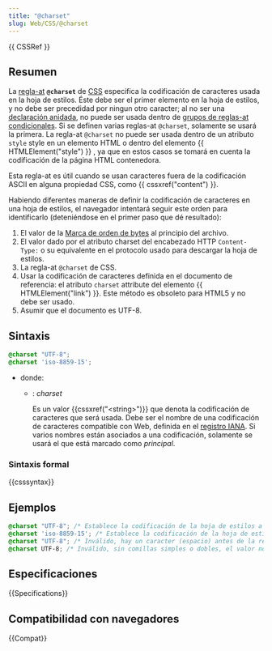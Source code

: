 ```yaml
---
title: "@charset"
slug: Web/CSS/@charset
---
```


{{ CSSRef }}

## Resumen

La [regla-at](/en-US/CSS/At-rule) **`@charset`** de [CSS](/en-US/CSS) especifica la codificación de caracteres usada en la hoja de estilos. Éste debe ser el primer elemento en la hoja de estilos, y no debe ser precedidad por ningun otro caracter; al no ser una [declaración anidada](/en-US/CSS/Syntax#nested_statements), no puede ser usada dentro de [grupos de reglas-at condicionales](/en-US/CSS/At-rule#conditional_group_rules). Si se definen varias reglas-at `@charset`, solamente se usará la primera. La regla-at `@charset` no puede ser usada dentro de un atributo `style` style en un elemento HTML o dentro del elemento {{ HTMLElement("style") }} , ya que en estos casos se tomará en cuenta la codificación de la página HTML contenedora.

Esta regla-at es útil cuando se usan caracteres fuera de la codificación ASCII en alguna propiedad CSS, como {{ cssxref("content") }}.

Habiendo diferentes maneras de definir la codificación de caracteres en una hoja de estilos, el navegador intentará seguir este orden para identificarlo (deteniéndose en el primer paso que dé resultado):

1. El valor de la [Marca de orden de bytes](https://es.wikipedia.org/wiki/Marca_de_orden_de_bytes) al principio del archivo.
2. El valor dado por el atributo charset del encabezado HTTP `Content-Type:` o su equivalente en el protocolo usado para descargar la hoja de estilos.
3. La regla-at `@charset` de CSS.
4. Usar la codificación de caracteres definida en el documento de referencia: el atributo `charset` attribute del elemento {{ HTMLElement("link") }}. Este método es obsoleto para HTML5 y no debe ser usado.
5. Asumir que el documento es UTF-8.

## Sintaxis

```css
@charset "UTF-8";
@charset 'iso-8859-15';
```

- donde:

  - : _charset_

    Es un valor {{cssxref("&lt;string&gt;")}} que denota la codificación de caracteres que será usada. Debe ser el nombre de una codificación de caracteres compatible con Web, definida en el [registro IANA](https://www.iana.org/assignments/character-sets). Si varios nombres están asociados a una codificación, solamente se usará el que está marcado como _principal_.

### Sintaxis formal

{{csssyntax}}

## Ejemplos

```css
@charset "UTF-8"; /* Establece la codificación de la hoja de estilos a Unicode UTF-8 */
@charset 'iso-8859-15'; /* Establece la codificación de la hoja de estilos a Latin-9 (idiomas de Europa Occidental, con símbolo de euro) */
@charset "UTF-8"; /* Inválido, hay un caracter (espacio) antes de la regla-at */
@charset UTF-8; /* Inválido, sin comillas simples o dobles, el valor no es una cadena {{cssxref("&lt;string&gt;")}} de CSS */
```

## Especificaciones

{{Specifications}}

## Compatibilidad con navegadores

{{Compat}}
